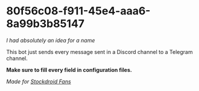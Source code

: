 # 80f56c08-f911-45e4-aaa6-8a99b3b85147
_I had absolutely an idea for a name_

This bot just sends every message sent in a Discord channel to a Telegram channel.

**Make sure to fill every field in configuration files.**


_Made for [Stockdroid Fans](https://dsc.gg/sf)_

